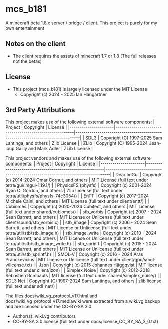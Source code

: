# mcs_b181

A minecraft beta 1.8.x server / bridge / client. This project is purely for my own entertainment

## Notes on the client

- The client requires the assets of minecraft 1.7 or 1.8 (The full releases not the betas)

## License
- This project (mcs_b181) is largely licensed under the MIT License
  - Copyright (c) 2024 - 2025 Ian Hangartner

## 3rd Party Attributions

This project makes use of the following external software components:
|        Project       |                        Copyright                        |                                    License                                     |
|----------------------|---------------------------------------------------------|--------------------------------------------------------------------------------|
| SDL3                 | Copyright (C) 1997-2025 Sam Lantinga, and others        | Zlib License                                                                   |
| ZLib                 | Copyright (C) 1995-2024 Jean-loup Gailly and Mark Adler | ZLib License                                                                   |

This project vendors and makes use of the following external software components:
|        Project       |                        Copyright                        |                                    License                                     |
|----------------------|---------------------------------------------------------|--------------------------------------------------------------------------------|
| Dear ImGui           | Copyright (c) 2014-2024 Omar Cornut, and others         | MIT License (full text under tetra/gui/imgui-1.19.1/)                          |
| PhysicsFS (physfs)   | Copyright (c) 2001-2024 Ryan C. Gordon, and others      | Zlib License (full text under tetra/util/physfs/physfs-74c3054/)               |
| EnTT                 | Copyright (c) 2017-2024 Michele Caini, and others       | MIT License (full text under client/entt/)                                     |
| Cubiomes             | Copyright (c) 2020-2024 Cubitect, and others            | MIT License (full text under shared/cubiomes/)                                 |
| stb_vorbis           | Copyright (c) 2007 - 2024 Sean Barrett, and others      | MIT License or Unlicense (full text under client/sound/stb_vorbis.c)           |
| stb_image            | Copyright (c) 2006 - 2024 Sean Barrett, and others      | MIT License or Unlicense (full text under tetra/util/stb/stb_image.h)          |
| stb_image_write      | Copyright (c) 2010 - 2024 Sean Barrett, and others      | MIT License or Unlicense (full text under tetra/util/stb/stb_image_write.h)    |
| stb_sprintf          | Copyright (c) 2015 - 2024 Sean Barrett, and others      | MIT License or Unlicense (full text under tetra/util/stb_sprintf.h)            |
| SMOL-V               | Copyright (c) 2016 - 2024 Aras Pranckevicius            | MIT license or Unlicense (full text under client/gpu/smol-v/license.txt)       |
| Jzon                 | Copyright (c) 2015 Johannes Häggqvist                   | MIT license (full text under client/jzon)                                      |
| Simplex Noise        | Copyright (c) 2012-2018 Sebastien Rombauts              | MIT license (full text under shared/simplex_noise/)                            |
| SDL3 Net             | Copyright (C) 1997-2024 Sam Lantinga, and others        | zlib license (full text under sdl_net/)                                        |

The files docs/wiki_vg_protocol_v17.html and docs/wiki_vg_protocol_v17.mediawiki were extracted from a wiki.vg backup and are licensed under the CC-BY-SA 3.0
  - Author(s): wiki.vg contributors
  - CC-BY-SA 3.0 license (full text under docs/license_CC_BY_SA_3_0.txt)
